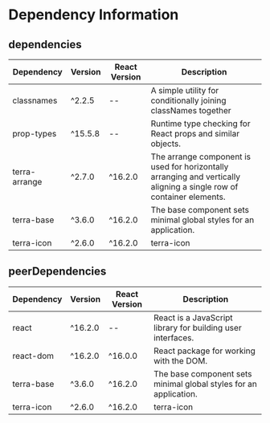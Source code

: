# Dependency Information

## dependencies
| Dependency | Version | React Version | Description |
|-|-|-|-|
| classnames | ^2.2.5 | -- | A simple utility for conditionally joining classNames together |
| prop-types | ^15.5.8 | -- | Runtime type checking for React props and similar objects. |
| terra-arrange | ^2.7.0 | ^16.2.0 | The arrange component is used for horizontally arranging and vertically aligning a single row of container elements. |
| terra-base | ^3.6.0 | ^16.2.0 | The base component sets minimal global styles for an application. |
| terra-icon | ^2.6.0 | ^16.2.0 | terra-icon |

## peerDependencies
| Dependency | Version | React Version | Description |
|-|-|-|-|
| react | ^16.2.0 | -- | React is a JavaScript library for building user interfaces. |
| react-dom | ^16.2.0 | ^16.0.0 | React package for working with the DOM. |
| terra-base | ^3.6.0 | ^16.2.0 | The base component sets minimal global styles for an application. |
| terra-icon | ^2.6.0 | ^16.2.0 | terra-icon |
